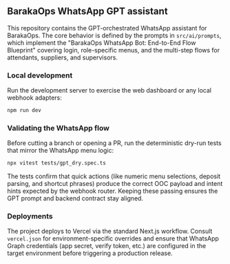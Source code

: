 ## BarakaOps WhatsApp GPT assistant

This repository contains the GPT-orchestrated WhatsApp assistant for BarakaOps. The core behavior is defined by the prompts in
`src/ai/prompts`, which implement the "BarakaOps WhatsApp Bot: End-to-End Flow Blueprint" covering login, role-specific menus,
and the multi-step flows for attendants, suppliers, and supervisors.

### Local development

Run the development server to exercise the web dashboard or any local webhook adapters:

```bash
npm run dev
```

### Validating the WhatsApp flow

Before cutting a branch or opening a PR, run the deterministic dry-run tests that mirror the WhatsApp menu logic:

```bash
npx vitest tests/gpt_dry.spec.ts
```

The tests confirm that quick actions (like numeric menu selections, deposit parsing, and shortcut phrases) produce the correct
OOC payload and intent hints expected by the webhook router. Keeping these passing ensures the GPT prompt and backend contract
stay aligned.

### Deployments

The project deploys to Vercel via the standard Next.js workflow. Consult `vercel.json` for environment-specific overrides and
ensure that WhatsApp Graph credentials (app secret, verify token, etc.) are configured in the target environment before
triggering a production release.
